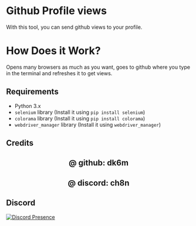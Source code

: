 # Github Profile views

With this tool, you can send github views to your profile.

# How Does it Work?
Opens many browsers as much as you want, goes to github where you type in the terminal and refreshes it to get views.

## Requirements
- Python 3.x
- `selenium` library (Install it using `pip install selenium`)
-  `colorama` library (Install it using `pip install colorama`)
-  `webdriver_manager` library (Install it using `webdriver_manager`)

## Credits

<h2 align="center"> @ github: dk6m </h2>
<h2 align="center"> @ discord: ch8n </h2>

## Discord 
[![Discord Presence](https://lanyard.cnrad.dev/api/246383236744347648)](https://discord.com/users/246383236744347648)
